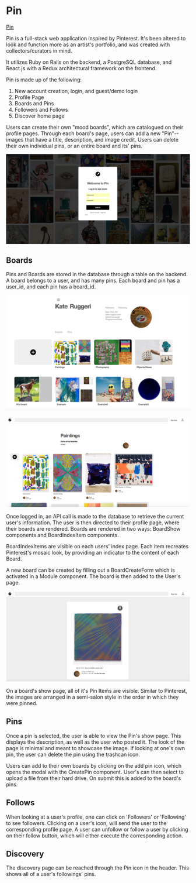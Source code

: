 # Pin

[Pin](http://www.p-i-n.design/#/login)

Pin is a full-stack web application inspired by Pinterest. It's been altered to look and function more as an artist's portfolio, and was created with collectors/curators in mind.

 It utilizes Ruby on Rails on the backend, a PostgreSQL database, and React.js with a Redux architectural framework on the frontend.

  Pin is made up of the following:

1. New account creation, login, and guest/demo login
2. Profile Page
3. Boards and Pins
4. Followers and Follows
5. Discover home page

Users can create their own "mood boards", which are catalogued on their profile pages. Through each board's page, users can add a new "Pin"--images that have a title, description, and image credit. Users can delete their own individual pins, or an entire board and its' pins.


![pin background](app/assets/images/bg.png)


## Boards

Pins and Boards are stored in the database through a table on the backend. A board belongs to a user, and has many pins. Each board and pin has a user_id, and each pin has a board_id.

![boardShowIndex component](app/assets/images/profile_page2.png)

![boardShow component](app/assets/images/board_img.png)

Once logged in, an API call is made to the database to retrieve the current user's information. The user is then directed to their profile page, where their boards are rendered. Boards are rendered in two ways: BoardShow components and BoardIndexItem components.

BoardIndexItems are visible on each users' index page. Each item recreates Pinterest's mosaic look, by providing an indicator to the content of each Board.

A new board can be created by filling out a BoardCreateForm which is activated in a Module component. The board is then added to the User's page.

![pin detail](app/assets/images/pin_page.png)

On a board's show page, all of it's Pin Items are visible. Similar to Pinterest, the images are arranged in a semi-salon style in the order in which they were pinned.

## Pins

Once a pin is selected, the user is able to view the Pin's show page. This displays the description, as well as the user who posted it. The look of the page is minimal and meant to showcase the image. If looking at one's own pin, the user can delete the pin using the trashcan icon.

Users can add to their own boards by clicking on the add pin icon, which opens the modal with the CreatePin component. User's can then select to upload a file from their hard drive. On submit this is added to the board's pins.

## Follows

When looking at a user's profile, one can click on 'Followers' or 'Following' to see followers. Clicking on a user's icon, will send the user to the corresponding profile page. A user can unfollow or follow a user by clicking on their follow button, which will either execute the corresponding action.

## Discovery

The discovery page can be reached through the Pin icon in the header. This shows all of a user's followings' pins.  
